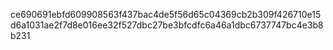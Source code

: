 ce690691ebfd609908563f437bac4de5f56d65c04369cb2b309f426710e15d6a1031ae2f7d8e016ee32f527dbc27be3bfcdfc6a46a1dbc6737747bc4e3b8b231
